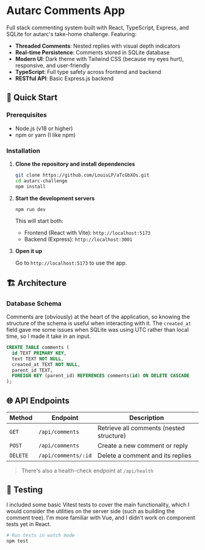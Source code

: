 # Autarc Comments App

Full stack commenting system built with React, TypeScript, Express, and SQLite for autarc's take-home challenge. Featuring:

- **Threaded Comments**: Nested replies with visual depth indicators
- **Real-time Persistence**: Comments stored in SQLite database
- **Modern UI**: Dark theme with Tailwind CSS (because my eyes hurt), responsive, and user-friendly
- **TypeScript**: Full type safety across frontend and backend
- **RESTful API**: Basic Express.js backend

## 🚀 Quick Start

### Prerequisites

- Node.js (v18 or higher)
- npm or yarn (I like npm)

### Installation

1. **Clone the repository and install dependencies**

   ```bash
   git clone https://github.com/LouisLP/aTcGbXOs.git
   cd autarc-challenge
   npm install
   ```

2. **Start the development servers**

   ```bash
   npm run dev
   ```

   This will start both:
   - Frontend (React with Vite): `http://localhost:5173`
   - Backend (Express): `http://localhost:3001`

3. **Open it up**

   Go to `http://localhost:5173` to use the app.

## 🏗 Architecture

### Database Schema

Comments are (obviously) at the heart of the application, so knowing the structure of the schema is useful when interacting with it. The `created_at` field gave me some issues when SQLite was using UTC rather than local time, so I made it take in an input.

```sql
CREATE TABLE comments (
  id TEXT PRIMARY KEY,
  text TEXT NOT NULL,
  created_at TEXT NOT NULL,
  parent_id TEXT,
  FOREIGN KEY (parent_id) REFERENCES comments(id) ON DELETE CASCADE
);
```

## 🌐 API Endpoints

| Method   | Endpoint            | Description                              |
| -------- | ------------------- | ---------------------------------------- |
| `GET`    | `/api/comments`     | Retrieve all comments (nested structure) |
| `POST`   | `/api/comments`     | Create a new comment or reply            |
| `DELETE` | `/api/comments/:id` | Delete a comment and its replies         |

> There's also a health-check endpoint at `/api/health`

## 🧪 Testing

I included some basic Vitest tests to cover the main functionality, which I would consider the utilities on the server side (such as building the comment tree). I'm more familiar with Vue, and I didn't work on component tests yet in React.

```bash
# Run tests in watch mode
npm test
```
